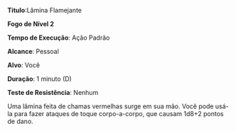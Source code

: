 **Titulo**:Lâmina Flamejante

**Fogo de Nível 2**

**Tempo de Execução**: Ação Padrão

**Alcance**: Pessoal

**Alvo**: Você

**Duração**: 1 minuto (D)

**Teste de Resistência**: Nenhum

Uma lâmina feita de chamas vermelhas surge em sua mão. Você pode usá-la para fazer ataques de toque corpo-a-corpo, que causam 1d8+2 pontos de dano.
